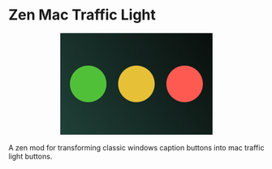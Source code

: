 # Zen Mac Traffic Light

<p align="center">
    <img src="images/icon.png" alt="Zen Mac Traffic Light icon">
</p>

A zen mod for transforming classic windows caption buttons into mac traffic light buttons.
